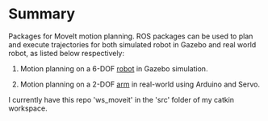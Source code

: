 # Summary

Packages for MoveIt motion planning. ROS packages can be used to plan and execute trajectories for both simulated robot in Gazebo and real world robot, as listed below respectively:

1. Motion planning on a 6-DOF [robot](https://github.com/nyangshawbin/ws_moveit/tree/master/robot) in Gazebo simulation.

2. Motion planning on a 2-DOF [arm](https://github.com/nyangshawbin/ws_moveit/tree/master/arm) in real-world using Arduino and Servo.

I currently have this repo 'ws_moveit' in the 'src' folder of my catkin workspace.
